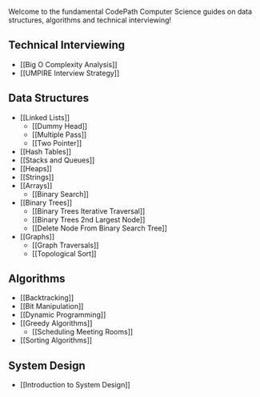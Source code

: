 Welcome to the fundamental CodePath Computer Science guides on data structures, algorithms and technical interviewing!

## Technical Interviewing

<!--- TODO: * [[Anatomy of a Technical Whiteboarding Interview]]-->
 * [[Big O Complexity Analysis]]
 * [[UMPIRE Interview Strategy]]
<!--- TODO: add this * [[Identifying Problems]]-->

## Data Structures

 * [[Linked Lists]]
	* [[Dummy Head]]
	* [[Multiple Pass]]
	* [[Two Pointer]]
 * [[Hash Tables]]
 * [[Stacks and Queues]]
 * [[Heaps]]
 * [[Strings]]
 * [[Arrays]]
   * [[Binary Search]]
 * [[Binary Trees]]
   * [[Binary Trees Iterative Traversal]]
   * [[Binary Trees 2nd Largest Node]]
   * [[Delete Node From Binary Search Tree]]
 * [[Graphs]]
   * [[Graph Traversals]]
   * [[Topological Sort]]

## Algorithms

 * [[Backtracking]]
 * [[Bit Manipulation]]
 * [[Dynamic Programming]]
 * [[Greedy Algorithms]]
   * [[Scheduling Meeting Rooms]]
 * [[Sorting Algorithms]]

## System Design

 * [[Introduction to System Design]]